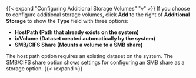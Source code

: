 &NewLine;

{{< expand "Configuring Additional Storage Volumes" "v" >}}
If you choose to configure additional storage volumes, click **Add** to the right of **Additional Storage** to show the **Type** field with three options:
* **HostPath (Path that already exists on the system)**
* **ixVolume (Dataset created automatically by the system)**
* **SMB/CIFS Share (Mounts a volume to a SMB share)**

The host path option requires an existing dataset on the system.
The SMB/CIFS share option shows settings for configuring an SMB share as a storage option.
{{< /expand >}}